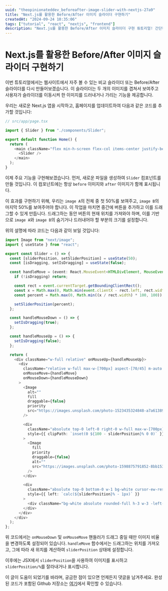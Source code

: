 ```yaml
---
uuid: "theopinionateddev_beforeafter-image-slider-with-nextjs-27a9"
title: "Next.js를 활용한 Before/After 이미지 슬라이더 구현하기"
createdAt: "2024-09-24 10:35:06"
tags: ["tutorial", "react", "nextjs", "frontend"]
description: "Next.js를 활용한 Before/After 이미지 슬라이더 구현 튜토리얼! 간단한 코드를 통해 두 이미지 비교 기능을 구현하고, 더 나은 사용자 경험을 제공하세요."
---
```


# Next.js를 활용한 Before/After 이미지 슬라이더 구현하기

이번 튜토리얼에서는 웹사이트에서 자주 볼 수 있는 비교 슬라이더 또는 Before/After 슬라이더를 다시 만들어보겠습니다. 이 슬라이더는 두 개의 이미지를 겹쳐서 보여주고 사용자가 슬라이더를 이동시켜 한 이미지를 드러내거나 가리는 기능을 제공합니다.

우리는 새로운 Next.js 앱을 시작하고, 홈페이지를 업데이트하여 다음과 같은 코드를 추가할 것입니다:

```typescript
// src/app/page.tsx

import { Slider } from "./components/Slider";

export default function Home() {
  return (
    <main className="flex min-h-screen flex-col items-center justify-between p-24">
      <Slider />
    </main>
  );
}
```

이제 주요 기능을 구현해보겠습니다. 먼저, 새로운 파일을 생성하여 `Slider` 컴포넌트를 만들 것입니다. 이 컴포넌트에는 항상 `before` 이미지와 `after` 이미지가 함께 표시됩니다.

이 효과를 구현하기 위해, 우리는 `image A`의 전체 중 첫 50%를 보여주고, `image B`의 마지막 50%를 보여주어야 합니다. 이 작업을 마치면 중간에 버튼을 추가하고 이를 드래그할 수 있게 만듭니다. 드래그하는 동안 버튼의 현재 위치를 가져와야 하며, 이를 기반으로 `image A`와 `image B`의 숨기거나 드러내어야 할 부분의 크기를 설정합니다.

위의 설명에 따라 코드는 다음과 같이 보일 것입니다:

```typescript
import Image from "next/image";
import { useState } from "react";

export const Slider = () => {
  const [sliderPosition, setSliderPosition] = useState(50);
  const [isDragging, setIsDragging] = useState(false);

  const handleMove = (event: React.MouseEvent<HTMLDivElement, MouseEvent>) => {
    if (!isDragging) return;

    const rect = event.currentTarget.getBoundingClientRect();
    const x = Math.max(0, Math.min(event.clientX - rect.left, rect.width));
    const percent = Math.max(0, Math.min((x / rect.width) * 100, 100));

    setSliderPosition(percent);
  };

  const handleMouseDown = () => {
    setIsDragging(true);
  };

  const handleMouseUp = () => {
    setIsDragging(false);
  };

  return (
    <div className="w-full relative" onMouseUp={handleMouseUp}>
      <div
        className="relative w-full max-w-[700px] aspect-[70/45] m-auto overflow-hidden select-none"
        onMouseMove={handleMove}
        onMouseDown={handleMouseDown}
      >
        <Image
          alt=""
          fill
          draggable={false}
          priority
          src="https://images.unsplash.com/photo-1523435324848-a7a613898152?ixlib=rb-4.0.3&amp;ixid=M3wxMjA3fDB8MHxwaG90by1wYWgelHx8fGVufDB8fHx8fA%3D%3D&amp;auto=format&amp;fit=crop&amp;w=1769&amp;q=80"
        />

        <div
          className="absolute top-0 left-0 right-0 w-full max-w-[700px] aspect-[70/45] m-auto overflow-hidden select-none"
          style={{ clipPath: `inset(0 ${100 - sliderPosition}% 0 0)` }}
        >
          <Image
            fill
            priority
            draggable={false}
            alt=""
            src="https://images.unsplash.com/photo-1598875791852-8bb153e713f0?ixlib=rb-4.0.3&amp;ixid=M3wxMjA3fDB8MHxwaG90by1wYWgelHx8fGVufDB8fHx8fA%3D%3D&amp;auto=format&amp;fit=crop&amp;w=2010&amp;q=80"
          />
        </div>

        <div
          className="absolute top-0 bottom-0 w-1 bg-white cursor-ew-resize"
          style={{ left: `calc(${sliderPosition}% - 1px)` }}
        >
          <div className="bg-white absolute rounded-full h-3 w-3 -left-1 top-[calc(50%-5px)]" />
        </div>
      </div>
    </div>
  );
};
```

위 코드에서는 `onMouseDown` 및 `onMouseMove` 핸들러가 드래그 중일 때만 이미지 비율을 변경하도록 설정되어 있습니다. `handleMove` 함수에서는 드래그하는 위치를 가져오고, 그에 따라 새 위치를 계산하여 `sliderPosition` 상태에 설정합니다.

이후에는 JSX에서 `sliderPosition`을 사용하여 이미지를 표시하고 `sliderPosition/%`를 잘라내거나 표시합니다.

이 글이 도움이 되었기를 바라며, 궁금한 점이 있으면 언제든지 댓글을 남겨주세요. 완성된 코드가 포함된 Github 저장소는 [여기](https://github.theopinionateddev.com/?repo=comparison-slider)에서 확인할 수 있습니다.
